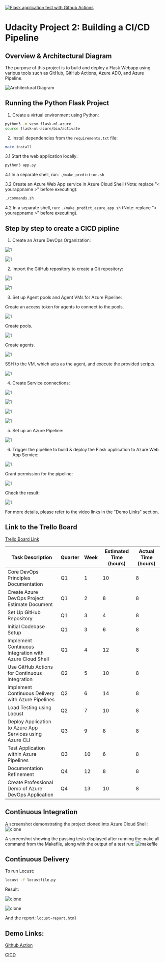 [![Flask application test with Github Actions](https://github.com/nghiattr/udacity-devops-project2/actions/workflows/pylint.yml/badge.svg)](https://github.com/nghiattr/udacity-devops-project2/actions/workflows/pylint.yml)


# Udacity Project 2: Building a CI/CD Pipeline


## Overview & Architectural Diagram

The purpose of this project is to build and deploy a Flask Webapp using various tools such as GitHub, GitHub Actions, Azure ADO, and Azure Pipeline.

![Architectural Diagram](./image/1.png)

## Running the Python Flask Project

1. Create a virtual environment using Python:
```bash
python3 -m venv flask-ml-azure
source flask-ml-azure/bin/activate
```

2. Install dependencies from the `requirements.txt` file:
```bash
make install
```

3.1 Start the web application locally:
```bash
python3 app.py
```


4.1 In a separate shell, run: `./make_prediction.sh`


3.2 Create an Azure Web App service in Azure Cloud Shell (Note: replace "< yourappname >" before executing):
```bash
./commands.sh
```


4.2 In a separate shell, run: `./make_predict_azure_app.sh` (Note: replace "< yourappname >" before executing).


## Step by step to create a CICD pipline

1. Create an Azure DevOps Organization:

![1](./image/4.png)


![1](./image/5.png)

2. Import the GitHub repository to create a Git repository:

![1](./image/6.png)


![1](./image/7.png)


3. Set up Agent pools and Agent VMs for Azure Pipeline:


Create an access token for agents to connect to the pools.


![1](./image/10.png)


Create pools.


![1](./image/8.png)


Create agents.


![1](./image/9.png)



SSH to the VM, which acts as the agent, and execute the provided scripts.


![1](./image/11.png)


4. Create Service connections:


![1](./image/12.png)


![1](./image/13.png)


![1](./image/14.png)


![1](./image/15.png)


5. Set up an Azure Pipeline:


![1](./image/16.png)


6. Trigger the pipeline to build & deploy the Flask application to Azure Web App Service:


![1](./image/17.png)


Grant permission for the pipeline:


![1](./image/18.png)


Check the result:


![1](./image/19.png)


For more details, please refer to the video links in the "Demo Links" section.


## Link to the Trello Board


[Trello Board Link](https://trello.com/b/ormxYoYZ/nghiaproject)

| Task Description                                           | Quarter | Week | Estimated Time (hours) | Actual Time (hours) |
|------------------------------------------------------------|---------|------|------------------------|----------------------|
| Core DevOps Principles Documentation                       | Q1      | 1    | 10                     | 8                     |
| Create Azure DevOps Project Estimate Document             | Q1      | 2    | 8                      | 8                     |
| Set Up GitHub Repository                                  | Q1      | 3    | 4                      |  8                    |
| Initial Codebase Setup                                    | Q1      | 3    | 6                      | 8                     |
| Implement Continuous Integration with Azure Cloud Shell   | Q1      | 4    | 12                     | 8                     |
| Use GitHub Actions for Continuous Integration             | Q2      | 5    | 10                     | 8                     |
| Implement Continuous Delivery with Azure Pipelines       | Q2      | 6    | 14                     |  8                   |
| Load Testing using Locust                                 | Q2      | 7    | 10                     | 8                     |
| Deploy Application to Azure App Services using Azure CLI  | Q3      | 9    | 8                      |  8                    |
| Test Application within Azure Pipelines                  | Q3      | 10   | 6                      |   8                   |
| Documentation Refinement                                  | Q4      | 12   | 8                      | 8                     |
| Create Professional Demo of Azure DevOps Application      | Q4      | 13   | 10                     | 8                     |


## Continuous Integration


A screenshot demonstrating the project cloned into Azure Cloud Shell:
![clone](./image/21.png)


A screenshot showing the passing tests displayed after running the make all command from the Makefile, along with the output of a test run:
![makefile](./image/20.png)


## Continuous Delivery


To run Locust:
```bash
locust -f locustfile.py
```

Result:


![clone](./image/22.png)


![clone](./image/23.png)


And the report: `locust-report.html`


## Demo Links:


[Github Action](https://youtu.be/FIfIcomB-Ak)


[CICD](https://youtu.be/NnCFK7AULq0)

